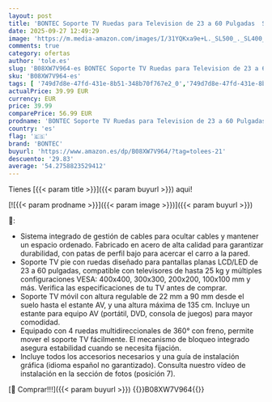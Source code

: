 ```yaml
---
layout: post
title: 'BONTEC Soporte TV Ruedas para Television de 23 a 60 Pulgadas  Soporte TV Móvil con Estante para Portátil y Altura Ajustable  Carga Máx. 25 kg y VESA 400x400 mm'
date: 2025-09-27 12:49:29
image: 'https://m.media-amazon.com/images/I/31YQKxa9e+L._SL500_._SL400_.jpg'
comments: true
category: ofertas
author: 'tole.es'
slug: 'B08XW7V964-es BONTEC Soporte TV Ruedas para Television de 23 a 60...'
sku: 'B08XW7V964-es'
tags: [ '749d7d8e-47fd-431e-8b51-348b70f767e2_0','749d7d8e-47fd-431e-8b51-348b70f767e2_8501','Accesorios para TV, vídeo y home cinema','Arborist Merchandising Root','CML-Tech','Electrónica','Self Service','Soportes de pie para TV','Soportes para TV','Special Features Stores','TV, vídeo y home cinema','Tech all','bontec','television','🇪🇸', ]
actualPrice: 39.99 EUR
currency: EUR
price: 39.99
comparePrice: 56.99 EUR
prodname: 'BONTEC Soporte TV Ruedas para Television de 23 a 60 Pulgadas  Soporte TV Móvil con Estante para Portátil y Altura Ajustable  Carga Máx. 25 kg y VESA 400x400 mm'
country: 'es'
flag: '🇪🇸'
brand: 'BONTEC'
buyurl: 'https://www.amazon.es/dp/B08XW7V964/?tag=tolees-21'
descuento: '29.83'
average: '54.2758823529412'
---
```


Tienes [{{< param title >}}]({{< param buyurl >}}) aqui!

[![{{< param prodname >}}]({{< param image >}})]({{< param buyurl >}})

🔎:

- Sistema integrado de gestión de cables para ocultar cables y mantener un espacio ordenado. Fabricado en acero de alta calidad para garantizar durabilidad, con patas de perfil bajo para acercar el carro a la pared.
- Soporte TV pie con ruedas diseñado para pantallas planas LCD/LED de 23 a 60 pulgadas, compatible con televisores de hasta 25 kg y múltiples configuraciones VESA: 400x400, 300x300, 200x200, 100x100 mm y más. Verifica las especificaciones de tu TV antes de comprar.
- Soporte TV móvil con altura regulable de 22 mm a 90 mm desde el suelo hasta el estante AV, y una altura máxima de 135 cm. Incluye un estante para equipo AV (portátil, DVD, consola de juegos) para mayor comodidad.
- Equipado con 4 ruedas multidireccionales de 360° con freno, permite mover el soporte TV fácilmente. El mecanismo de bloqueo integrado asegura estabilidad cuando se necesita fijación.
- Incluye todos los accesorios necesarios y una guía de instalación gráfica (idioma español no garantizado). Consulta nuestro vídeo de instalación en la sección de fotos (posición 7).

[🛒 Comprar!!!]({{< param buyurl >}})
{{<world>}}B08XW7V964{{</world>}}
